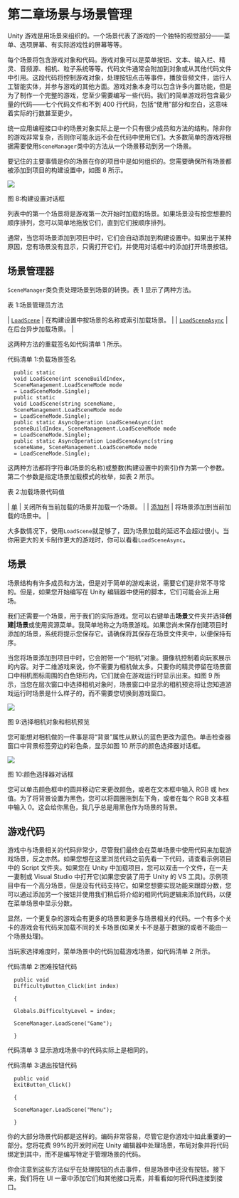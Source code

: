 # 第二章场景与场景管理

Unity 游戏是用场景来组织的。一个场景代表了游戏的一个独特的视觉部分——菜单、选项屏幕、有实际游戏性的屏幕等等。

每个场景将包含游戏对象和代码。游戏对象可以是菜单按钮、文本、输入栏、精灵、音频源、相机、粒子系统等等。代码文件通常会附加到对象或从其他代码文件中引用。这段代码将控制游戏对象，处理按钮点击等事件，播放音频文件，运行人工智能实体，并参与游戏的其他方面。游戏对象本身可以包含许多内置功能，但是为了制作一个完整的游戏，您至少需要编写一些代码。我们的简单游戏将包含最少量的代码——七个代码文件和不到 400 行代码，包括“使用”部分和空白，这意味着实际的行数甚至更少。

统一应用编程接口中的场景对象实际上是一个只有很少成员和方法的结构。除非你的游戏非常复杂，否则你可能永远不会在代码中使用它们。大多数简单的游戏将根据需要使用`SceneManager`类中的方法从一个场景移动到另一个场景。

要记住的主要事情是你的场景在你的项目中是如何组织的。您需要确保所有场景都被添加到项目的构建设置中，如图 8 所示。

![](../Images/image009.png)

图 8:构建设置对话框

列表中的第一个场景将是游戏第一次开始时加载的场景。如果场景没有按您想要的顺序排列，您可以简单地拖放它们，直到它们按顺序排列。

通常，当您将场景添加到项目中时，它们会自动添加到构建设置中。如果出于某种原因，您有场景没有显示，只需打开它们，并使用对话框中的添加打开场景按钮。

## 场景管理器

`SceneManager`类负责处理场景到场景的转换。表 1 显示了两种方法。

表 1:场景管理员方法

| [`LoadScene`](http://docs.unity3d.com/ScriptReference/SceneManagement.SceneManager.LoadScene.html) | 在构建设置中按场景的名称或索引加载场景。 |
| [`LoadSceneAsync`](http://docs.unity3d.com/ScriptReference/SceneManagement.SceneManager.LoadSceneAsync.html) | 在后台异步加载场景。 |

这两种方法的重载签名如代码清单 1 所示。

代码清单 1:负载场景签名

```
  public static
  void LoadScene(int sceneBuildIndex,
  SceneManagement.LoadSceneMode mode
  = LoadSceneMode.Single); 
  public static
  void LoadScene(string sceneName,
  SceneManagement.LoadSceneMode mode
  = LoadSceneMode.Single); 
  public static AsyncOperation LoadSceneAsync(int
  sceneBuildIndex, SceneManagement.LoadSceneMode mode
  = LoadSceneMode.Single); 
  public static AsyncOperation LoadSceneAsync(string
  sceneName, SceneManagement.LoadSceneMode mode
  = LoadSceneMode.Single);

```

这两种方法都将字符串(场景的名称)或整数(构建设置中的索引)作为第一个参数。第二个参数是指定场景加载模式的枚举，如表 2 所示。

表 2:加载场景代码值

| [单](http://docs.unity3d.com/ScriptReference/SceneManagement.SceneManager.LoadScene.html) | 关闭所有当前加载的场景并加载一个场景。 |
| [添加剂](http://docs.unity3d.com/ScriptReference/SceneManagement.SceneManager.LoadSceneAsync.html) | 将场景添加到当前加载的场景中。 |

大多数情况下，使用`LoadScene`就足够了，因为场景加载的延迟不会超过很小。当你用更大的关卡制作更大的游戏时，你可以看看`LoadSceneAsync`。

## 场景

场景结构有许多成员和方法，但是对于简单的游戏来说，需要它们是非常不寻常的。但是，如果您开始编写在 Unity 编辑器中使用的脚本，它们可能会派上用场。

我们还需要一个场景，用于我们的实际游戏。您可以右键单击**场景**文件夹并选择**创建|场景**或使用资源菜单。我简单地称之为场景游戏。如果您尚未保存创建项目时添加的场景，系统将提示您保存它。请确保将其保存在场景文件夹中，以便保持有序。

当您将场景添加到项目中时，它会附带一个“相机”对象。摄像机控制着向玩家展示的内容。对于二维游戏来说，你不需要为相机做太多。只要你的精灵停留在场景窗口中相机图标周围的白色矩形内，它们就会在游戏运行时显示出来。如图 9 所示，当您在层次窗口中选择相机对象时，场景窗口中显示的相机预览将让您知道游戏运行时场景是什么样子的，而不需要您切换到游戏窗口。

![](../Images/image010.jpg)

图 9:选择相机对象和相机预览

您可能想对相机做的一件事是将“背景”属性从默认的蓝色更改为蓝色。单击检查器窗口中背景标签旁边的彩色条，显示如图 10 所示的颜色选择器对话框。

![](../Images/image011.png)

图 10:颜色选择器对话框

您可以单击颜色框中的圆并移动它来更改颜色，或者在文本框中输入 RGB 或 hex 值。为了将背景设置为黑色，您可以将圆圈拖到左下角，或者在每个 RGB 文本框中输入 0。这会给你黑色，我几乎总是用黑色作为场景的背景。

## 游戏代码

游戏中与场景相关的代码非常少，尽管我们最终会在菜单场景中使用代码来加载游戏场景，反之亦然。如果您想在这里浏览代码之前先看一下代码，请查看示例项目中的 Script 文件夹。如果您在 Unity 中加载项目，您可以双击一个文件，在一夫一妻制或 Visual Studio 中打开它(如果您安装了用于 Unity 的 VS 工具)。示例项目中有一个高分场景，但是没有代码支持它。如果您想要实现功能来跟踪分数，您可以通过添加另一个按钮并使用我们稍后将介绍的相同代码逻辑来添加代码，以便在菜单场景中显示分数。

显然，一个更复杂的游戏会有更多的场景和更多与场景相关的代码。一个有多个关卡的游戏会有代码来加载不同的关卡场景(如果关卡不是基于数据的或者不能由一个场景处理)。

当玩家选择难度时，菜单场景中的代码加载游戏场景，如代码清单 2 所示。

代码清单 2:困难按钮代码

```
  public void
  DifficultyButton_Click(int index)

  {

  Globals.DifficultyLevel = index;

  SceneManager.LoadScene("Game");

  }

```

代码清单 3 显示游戏场景中的代码实际上是相同的。

代码清单 3:退出按钮代码

```
  public void
  ExitButton_Click()

  {

  SceneManager.LoadScene("Menu");

  }

```

你的大部分场景代码都是这样的。编码非常容易，尽管它是你游戏中如此重要的一部分。您将花费 99%的开发时间在 Unity 编辑器中处理场景，布局对象并将代码绑定到其中，而不是编写特定于管理场景的代码。

你会注意到这些方法似乎在处理按钮的点击事件，但是场景中还没有按钮。接下来，我们将在 UI 一章中添加它们和其他接口元素，并看看如何将代码连接到接口。